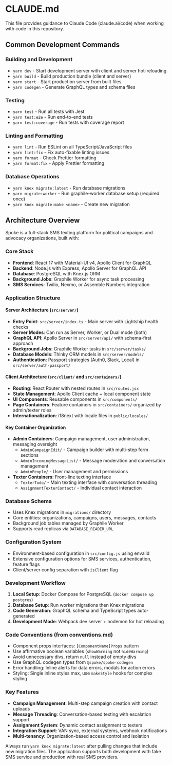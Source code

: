 # CLAUDE.md

This file provides guidance to Claude Code (claude.ai/code) when working with code in this repository.

## Common Development Commands

### Building and Development
- `yarn dev` - Start development server with client and server hot-reloading
- `yarn build` - Build production bundle (client and server)
- `yarn start` - Start production server from built files
- `yarn codegen` - Generate GraphQL types and schema files

### Testing
- `yarn test` - Run all tests with Jest
- `yarn test:e2e` - Run end-to-end tests
- `yarn test:coverage` - Run tests with coverage report

### Linting and Formatting
- `yarn lint` - Run ESLint on all TypeScript/JavaScript files
- `yarn lint:fix` - Fix auto-fixable linting issues
- `yarn format` - Check Prettier formatting
- `yarn format:fix` - Apply Prettier formatting

### Database Operations
- `yarn knex migrate:latest` - Run database migrations
- `yarn migrate:worker` - Run graphile-worker database setup (required once)
- `yarn knex migrate:make <name>` - Create new migration

## Architecture Overview

Spoke is a full-stack SMS texting platform for political campaigns and advocacy organizations, built with:

### Core Stack
- **Frontend**: React 17 with Material-UI v4, Apollo Client for GraphQL
- **Backend**: Node.js with Express, Apollo Server for GraphQL API
- **Database**: PostgreSQL with Knex.js ORM
- **Background Jobs**: Graphile Worker for async task processing
- **SMS Services**: Twilio, Nexmo, or Assemble Numbers integration

### Application Structure

#### Server Architecture (`src/server/`)
- **Entry Point**: `src/server/index.ts` - Main server with Lightship health checks
- **Server Modes**: Can run as Server, Worker, or Dual mode (both)
- **GraphQL API**: Apollo Server in `src/server/api/` with schema-first approach
- **Background Jobs**: Graphile Worker tasks in `src/server/tasks/`
- **Database Models**: Thinky ORM models in `src/server/models/`
- **Authentication**: Passport strategies (Auth0, Slack, Local) in `src/server/auth-passport/`

#### Client Architecture (`src/client/` and `src/containers/`)
- **Routing**: React Router with nested routes in `src/routes.jsx`
- **State Management**: Apollo Client cache + local component state
- **UI Components**: Reusable components in `src/components/`
- **Page Containers**: Feature containers in `src/containers/` organized by admin/texter roles
- **Internationalization**: i18next with locale files in `public/locales/`

#### Key Container Organization
- **Admin Containers**: Campaign management, user administration, messaging oversight
  - `AdminCampaignEdit/` - Campaign builder with multi-step form sections
  - `AdminIncomingMessageList/` - Message moderation and conversation management
  - `AdminPeople/` - User management and permissions
- **Texter Containers**: Front-line texting interface
  - `TexterTodo/` - Main texting interface with conversation threading
  - `AssignmentTexterContact/` - Individual contact interaction

### Database Schema
- Uses Knex migrations in `migrations/` directory
- Core entities: organizations, campaigns, users, messages, contacts
- Background job tables managed by Graphile Worker
- Supports read replicas via `DATABASE_READER_URL`

### Configuration System
- Environment-based configuration in `src/config.js` using envalid
- Extensive configuration options for SMS services, authentication, feature flags
- Client/server config separation with `isClient` flag

### Development Workflow
1. **Local Setup**: Docker Compose for PostgreSQL (`docker compose up postgres`)
2. **Database Setup**: Run worker migrations then Knex migrations
3. **Code Generation**: GraphQL schema and TypeScript types auto-generated
4. **Development Mode**: Webpack dev server + nodemon for hot reloading

### Code Conventions (from conventions.md)
- Component props interfaces: `[ComponentName]Props` pattern
- Use affirmative boolean variables (`showWarning` not `hideWarning`)
- Avoid unnecessary divs, return `null` instead of empty divs
- Use GraphQL codegen types from `@spoke/spoke-codegen`
- Error handling: Inline alerts for data errors, modals for action errors
- Styling: Single inline styles max, use `makeStyle` hooks for complex styling

### Key Features
- **Campaign Management**: Multi-step campaign creation with contact uploads
- **Message Threading**: Conversation-based texting with escalation support
- **Assignment System**: Dynamic contact assignment to texters
- **Integration Support**: VAN sync, external systems, webhook notifications
- **Multi-tenancy**: Organization-based access control and isolation

Always run `yarn knex migrate:latest` after pulling changes that include new migration files. The application supports both development with fake SMS service and production with real SMS providers.